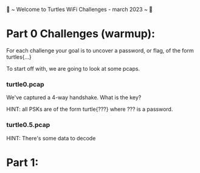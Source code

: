 🐢 ~ Welcome to Turtles WiFi Challenges - march 2023 ~ 🐢

# Part 0 Challenges (warmup):

For each challenge your goal is to uncover a password, or flag,  of the form turtles{...}

To start off with, we are going to look at some pcaps.

### turtle0.pcap

We've captured a 4-way handshake. What is the key?

HINT: all PSKs are of the form turtle{???} where ??? is a password. 

### turtle0.5.pcap

HINT: There's some data to decode

# Part 1:




